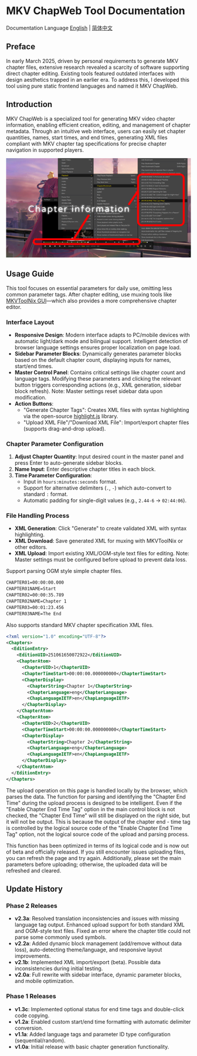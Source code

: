 # MKV ChapWeb Tool Documentation  
Documentation Language [English](readme.md) | [简体中文](readme-CN.md)  

## Preface  
In early March 2025, driven by personal requirements to generate MKV chapter files, extensive research revealed a scarcity of software supporting direct chapter editing. Existing tools featured outdated interfaces with design aesthetics trapped in an earlier era. To address this, I developed this tool using pure static frontend languages and named it MKV ChapWeb.  

## Introduction  
MKV ChapWeb is a specialized tool for generating MKV video chapter information, enabling efficient creation, editing, and management of chapter metadata. Through an intuitive web interface, users can easily set chapter quantities, names, start times, and end times, generating XML files compliant with MKV chapter tag specifications for precise chapter navigation in supported players.  

![Chapter](./img/mkv-chapter-img-en.jpg)  

## Usage Guide  
This tool focuses on essential parameters for daily use, omitting less common parameter tags. After chapter editing, use muxing tools like [MKVToolNix GUI](https://mkvtoolnix.download/)—which also provides a more comprehensive chapter editor.  

### Interface Layout  
- **Responsive Design**: Modern interface adapts to PC/mobile devices with automatic light/dark mode and bilingual support. Intelligent detection of browser language settings ensures proper localization on page load.  
- **Sidebar Parameter Blocks**: Dynamically generates parameter blocks based on the default chapter count, displaying inputs for names, start/end times.  
- **Master Control Panel**: Contains critical settings like chapter count and language tags. Modifying these parameters and clicking the relevant button triggers corresponding actions (e.g., XML generation, sidebar block refresh). Note: Master settings reset sidebar data upon modification.  
- **Action Buttons**:  
  - "Generate Chapter Tags": Creates XML files with syntax highlighting via the open-source [highlight.js](https://highlightjs.org/) library.  
  - "Upload XML File"/"Download XML File": Import/export chapter files (supports drag-and-drop upload).  

### Chapter Parameter Configuration  
1. **Adjust Chapter Quantity**: Input desired count in the master panel and press Enter to auto-generate sidebar blocks.  
2. **Name Input**: Enter descriptive chapter titles in each block.  
3. **Time Parameter Configuration**:  
   - Input in `hours:minutes:seconds` format.  
   - Support for alternative delimiters (`.`, `-`) which auto-convert to standard `:` format.  
   - Automatic padding for single-digit values (e.g., `2.44-6` → `02:44:06`).  

### File Handling Process  
- **XML Generation**: Click "Generate" to create validated XML with syntax highlighting.  
- **XML Download**: Save generated XML for muxing with MKVToolNix or other editors.  
- **XML Upload**: Import existing XML/OGM-style text files for editing. Note: Master settings must be configured before upload to prevent data loss.  

Support parsing OGM style simple chapter files.
```txt
CHAPTER01=00:00:00.000
CHAPTER01NAME=Start
CHAPTER02=00:00:35.789
CHAPTER02NAME=Chapter 1
CHAPTER03=00:01:23.456
CHAPTER03NAME=The End
```

Also supports standard MKV chapter specification XML files.
```xml
<?xml version="1.0" encoding="UTF-8"?>
<Chapters>
  <EditionEntry>
    <EditionUID>251061650072922</EditionUID>
    <ChapterAtom>
      <ChapterUID>1</ChapterUID>
      <ChapterTimeStart>00:00:00.000000000</ChapterTimeStart>
      <ChapterDisplay>
        <ChapterString>Chapter 1</ChapterString>
    	<ChapterLanguage>eng</ChapterLanguage>
    	<ChapLanguageIETF>en</ChapLanguageIETF>
      </ChapterDisplay>
    </ChapterAtom>
    <ChapterAtom>
      <ChapterUID>2</ChapterUID>
      <ChapterTimeStart>00:00:00.000000000</ChapterTimeStart>
      <ChapterDisplay>
        <ChapterString>Chapter 2</ChapterString>
    	<ChapterLanguage>eng</ChapterLanguage>
    	<ChapLanguageIETF>en</ChapLanguageIETF>
      </ChapterDisplay>
    </ChapterAtom>
  </EditionEntry>
</Chapters>
```

The upload operation on this page is handled locally by the browser, which parses the data. The function for parsing and identifying the "Chapter End Time" during the upload process is designed to be intelligent. Even if the "Enable Chapter End Time Tag" option in the main control block is not checked, the "Chapter End Time" will still be displayed on the right side, but it will not be output. This is because the output of the chapter end - time tag is controlled by the logical source code of the "Enable Chapter End Time Tag" option, not the logical source code of the upload and parsing process.

This function has been optimized in terms of its logical code and is now out of beta and officially released. If you still encounter issues uploading files, you can refresh the page and try again. Additionally, please set the main parameters before uploading; otherwise, the uploaded data will be refreshed and cleared.

## Update History  
### Phase 2 Releases  
- **v2.3a**: Resolved translation inconsistencies and issues with missing language tag output. Enhanced upload support for both standard XML and OGM-style text files. Fixed an error where the chapter title could not parse some commonly used symbols.  
- **v2.2a**: Added dynamic block management (add/remove without data loss), auto-detecting theme/language, and responsive layout improvements.  
- **v2.1b**: Implemented XML import/export (beta). Possible data inconsistencies during initial testing.  
- **v2.0a**: Full rewrite with sidebar interface, dynamic parameter blocks, and mobile optimization.  

### Phase 1 Releases  
- **v1.3c**: Implemented optional status for end time tags and double-click code copying.  
- **v1.2a**: Enabled custom start/end time formatting with automatic delimiter conversion.  
- **v1.1a**: Added language tags and parameter ID type configuration (sequential/random).  
- **v1.0a**: Initial release with basic chapter generation functionality.  